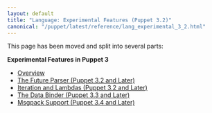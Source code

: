 ```yaml
---
layout: default
title: "Language: Experimental Features (Puppet 3.2)"
canonical: "/puppet/latest/reference/lang_experimental_3_2.html"
---
```



This page has been moved and split into several parts:

**Experimental Features in Puppet 3**

* [Overview](./experiments_overview.html)
* [The Future Parser (Puppet 3.2 and Later)](./experiments_future.html)
* [Iteration and Lambdas (Puppet 3.2 and Later)](./experiments_lambdas.html)
* [The Data Binder (Puppet 3.3 and Later)](./experiments_binder.html)
* [Msgpack Support (Puppet 3.4 and Later)](./experiments_msgpack.html)
